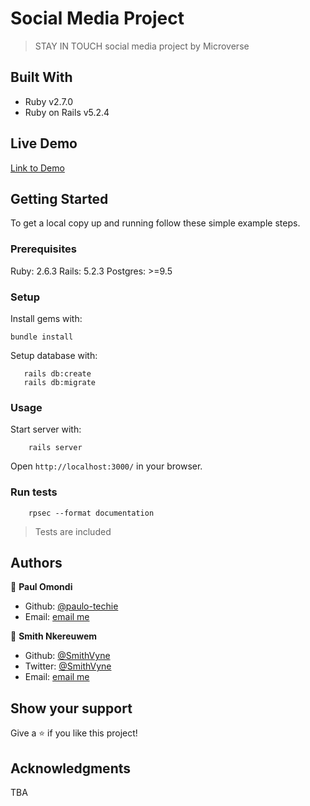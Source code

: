 # Social Media Project

> STAY IN TOUCH social media project by Microverse

## Built With

- Ruby v2.7.0
- Ruby on Rails v5.2.4

## Live Demo

[Link to Demo](https://hidden-escarpment-26263.herokuapp.com/)


## Getting Started

To get a local copy up and running follow these simple example steps.

### Prerequisites

Ruby: 2.6.3
Rails: 5.2.3
Postgres: >=9.5

### Setup

Install gems with:

```
bundle install
```

Setup database with:

```
   rails db:create
   rails db:migrate
```



### Usage

Start server with:

```
    rails server
```

Open `http://localhost:3000/` in your browser.

### Run tests

```
    rpsec --format documentation
```

> Tests are included


## Authors


👤 **Paul Omondi**

- Github: [@paulo-techie](https://github.com/paulo-techie)
- Email: [email me](mailto:paulo.techie@gmail.com)

👤 **Smith Nkereuwem**

- Github: [@SmithVyne](https://github.com/SmithVyne)
- Twitter: [@SmithVyne](https://twitter.com/SmithVyne)
- Email: [email me](mailto:smithnkereuwem2@gmail.com)


## Show your support

Give a ⭐️ if you like this project!

## Acknowledgments

TBA
